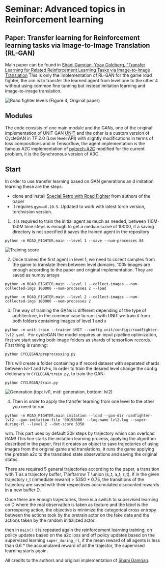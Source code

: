 # Seminar: Advanced topics in Reinforcement learning 
## Paper: Transfer learning for Reinforcement learning tasks via Image-to-Image Translation (RL-GAN)
Main paper can be found in [Shani Gamrian, Yoav Goldberg, "Transfer Learning for Related Reinforcement Learning Tasks via Image-to-Image Translation](https://arxiv.org/pdf/1806.07377.pdf)
This is only the implementation of RL-GAN for the game road fighter, the aim is to transfer the learned agent from level one to the other 4 without using common fine tunning but instead imitation learning and image-to-image translation.

![Road fighter levels](https://github.com/miguelalba96/TU_AdvancedTopicsRL_RLGAN/blob/master/images/main_levels.png)
(Figure 4, Original paper)
## Modules
The code consists of one main module and the GANs, one of the original implementation of UNIT GAN [UNIT](https://github.com/mingyuliutw/UNIT) and the other is a custom version of CycleGAN in TF 2.0 (Low level API) with slightly modifications in terms of loss compositions and in Tensorflow, the agent implementation is the famous A2C implementation of [pytorch-A2C](https://github.com/ikostrikov/pytorch-a2c-ppo-acktr-gail) modified for the current problem, it is the Synchronous version of A3C.   
 
## Start 
In order to use transfer learning based on GAN generations an d imitation learning these are the steps: 
* clone and install [Special Retro with Road Fighter](https://github.com/ShaniGam/retro)  from authors of the paper
* It  requires `gym==0.10.5`. Updated to work with latest torch version, torchvision version.

1. It is required to train the initial agent as much as needed, between 110M-150M time steps is enough to get a median score of 10000, if a saving directory is not specified it saves the trained agent in the repository 
  
`python -m ROAD_FIGHTER.main --level 1 --save --num-processes 84`

![Training score](https://github.com/miguelalba96/TU_AdvancedTopicsRL_RLGAN/blob/master/images/level_1_roadfighter.png)


2. Once trained the first agent in level 1, we need to collect samples from the game to translate them between level domains, 100k images are enough according to the paper and original implementation. They are saved as numpy arrays 

`python -m ROAD_FIGHTER.main --level 1 --collect-images --num-collected-imgs 100000 --num-processes 2 --load`

`python -m ROAD_FIGHTER.main --level 2 --collect-images --num-collected-imgs 100000 --num-processes 2`

3. The way of training the GANs is different depending of the type of architecture, in the common case to run it with UNIT we train it from both folders containing images of level 1 and x

`python -m unit.train --trainer UNIT --config unit/configs/roadfighter-lvl2.yaml
`
For cycleGAN the model requires an input pipeline optimization, first we start saving both image folders as shards of tensorflow records. First thing is running:

`python CYCLEGAN/preprocessing.py`

This will create a folder containing a tf record dataset with separated shards between lvl-1 and lvl-x, In order to train the desired level change the config dictionary in `CYCLEGAN/train.py`, to train the GAN:

`python CYCLEGAN/train.py`

![Generation](https://github.com/miguelalba96/TU_AdvancedTopicsRL_RLGAN/blob/master/images/gen_lvl2_lvl1.jpg)
(top: lvl1, mid: generation, bottom: lvl2)

4. Then in order to apply the transfer learning from one level to the other you need to run 

`python -m ROAD_FIGHTER.main_imitation --load --gan-dir roadfighter-lvl2 --gan-imitation-file '00198000' --log-name lvl2.log --super-during-rl --level 2 --det-score 5350`

wrn: This part uses by default 30k steps by trajectory which can overload RAM!
This line starts the imitation learning process, applying the algorithm described in the paper, first it creates an object to save trajectories of using images from the original game and translations, it runs the game applying the pretrain a2c to the translated state observations and saving the original states.

There are required 5 general trajectories according to the paper, a transition with T as a trajectory buffer, T\leftarrow T \union (s_t, a_t, r_t), if in the given trajectory r_t (inmediate reward) > 5350 * 0.75, the transitions of the trajectory are saved with their respectives accumulated discounted rewards in a new buffer D.

Once there are enough trajectories, there is a switch to supervised learning on D where the real observation is taken as feature and the label is the correspoing action, the objective is minimize the categorical cross entropy between the actions took by the pretrain actor on the fake data and the actions taken by the random initialized actor. 

then in `main()` it is repeated again the reinforcement learning training, on policy updates based on the a2c loss and off policy updates based on the supervised learning `super_during_rl`, if the mean reward of all agents is less than 0.6 * the accumulared reward of all the trajector, the supervised learning starts again.

All credits to the authors and original implementation of [Shani Gamrian](https://github.com/ShaniGam/RL-GAN).

